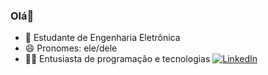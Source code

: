 ### Olá👋

- 🔌 Estudante de Engenharia Eletrônica
- 😄 Pronomes: ele/dele
- 👨‍💻 Entusiasta de programação e tecnologias
[![LinkedIn](https://img.shields.io/badge/LinkedIn-0077B5?style=for-the-badge&logo=linkedin&logoColor=white)](https://www.linkedin.com/in/andrey-hiemer)

